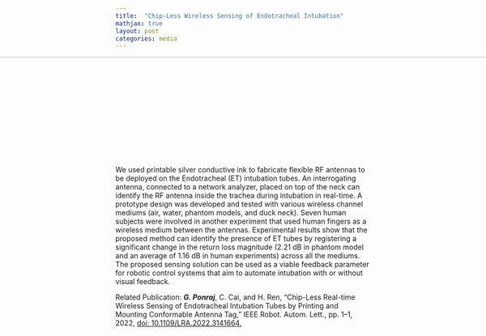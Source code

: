 ```yaml
---
title:  "Chip-Less Wireless Sensing of Endotracheal Intubation"
mathjax: true
layout: post
categories: media
---
```

<style>
  .container {
  display: flex;
  height: 200px;
  align-items: center;
  justify-content: center
}

img {
  max-width: 100%;
  max-height:100%;
}

.text {
  padding-left: 20px;
}
</style>

<div class="container">
      <div class="image">
        <img src="/GodwinPonraj/assets/Fig_ETtube_sch.jpg" width = "2000px" height = "1000px">
      </div>
      <div class="text" align="justify">
        Endotrachealintubation is a common medical practice for patients requiring upper airway management. An important parameter while performing intubation is the depth of insertion of the tube. However, most current solutions rely on vision-based feedback for successfully performing remote intubation. We propose a novel application of chip-less RF sensing technology to identify the intubation tube from the exterior and serve as an additional feedback modality, independent of the visual aid.
      </div>
</div>


We used printable silver conductive ink to fabricate flexible RF antennas to be deployed on the Endotracheal (ET) intubation tubes. An interrogating antenna, connected to a network analyzer, placed on top of the neck can identify the RF antenna inside the trachea during intubation in real-time. A prototype design was developed and tested with various wireless channel mediums (air, water, phantom models, and duck neck). Seven human subjects were involved in another experiment that used human fingers as a wireless medium between the antennas. Experimental results show that the proposed method can identify the presence of ET tubes by registering a significant change in the return loss magnitude (2.21 dB in phantom model and an average of 1.16 dB in human experiments) across all the mediums. The proposed sensing solution can be used as a viable feedback parameter for robotic control systems that aim to automate intubation with or without visual feedback.

Related Publication: **_G. Ponraj_**, C. Cai, and H. Ren, “Chip-Less Real-time Wireless Sensing of Endotracheal Intubation Tubes by Printing and Mounting Conformable Antenna Tag,” IEEE Robot. Autom. Lett., pp. 1–1, 2022, [doi: 10.1109/LRA.2022.3141664.](https://ieeexplore.ieee.org/document/9676421/)
